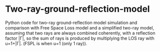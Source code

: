 # Two-ray-ground-reflection-model

Python code for two-ray ground-reflection model simulation and comparison with Free Space Loss model and a simplified two-ray model, assuming that two rays are always combined coherently, with a reflection factor |Γ|, so the sum of rays is produced by multiplying the LOS ray with u=1+|Γ|.
(FSPL is when u=1 (only 1 ray)).

